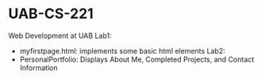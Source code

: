 # UAB-CS-221
Web Development at UAB
Lab1: 
- myfirstpage.html: implements some basic html elements
Lab2:
- PersonalPortfolio: Displays About Me, Completed Projects, and Contact Information
